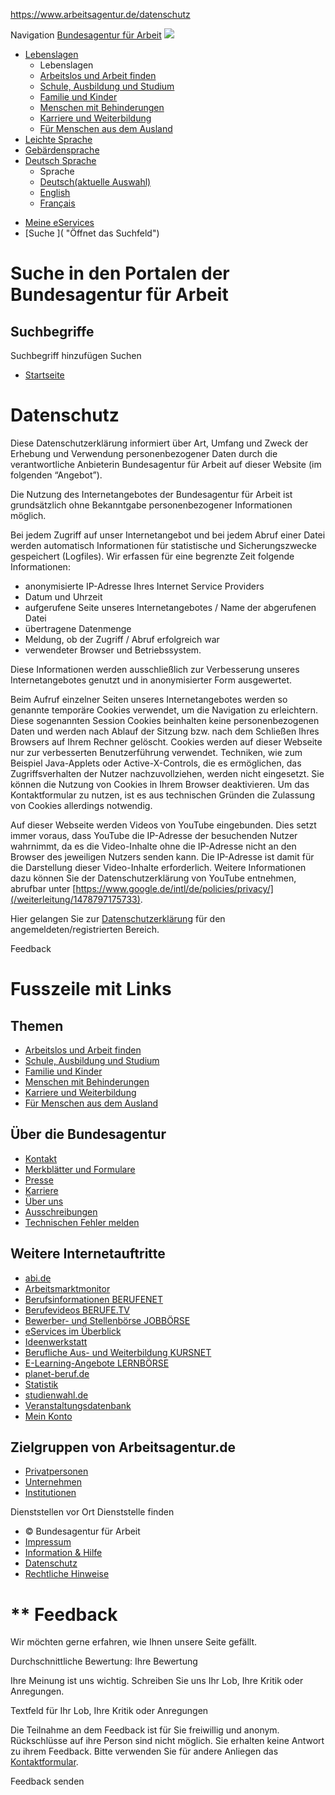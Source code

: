https://www.arbeitsagentur.de/datenschutz

<span class="sr-only">Navigation</span> <span class="icon-bar"></span> <span class="icon-bar"></span> <span class="icon-bar"></span>
<a href="http://www.arbeitsagentur.de/" class="navbar-brand ba-header-logo" title="Zur Startseite der Bundesagentur für Arbeit"><span class="sr-only">Bundesagentur für Arbeit</span></a> ![](https://img.arbeitsagentur.de/portal/image?res=Header_BA_Icon&h=25&w=150) <a href="" class="ba-mobile-search" title="Öffnet das Suchfeld"><span class="ba-icon ba-icon-search-after" data-fbz="Header_Suche_Icon" title="Öffnet das Suchfeld"></span></a>

-   <a href="" class="dropdown-toggle"><span class="ba-icon ba-icon-career-track-before" data-fbz="Header_Lebenslagen_Icon" title="Lebenslagen"></span> Lebenslagen</a>
    -   <span> <span class="ba-icon ba-icon-career-track-before" data-fbz="Header_Lebenslagen_Icon" title="Lebenslagen"></span> Lebenslagen <span class="ba-icon ba-icon-chevron-down-after"></span> </span>
    -   [<span class="ba-icon ba-icon-work-before"></span>Arbeitslos und Arbeit finden](https://www.arbeitsagentur.de/arbeitslos-arbeit-finden)
    -   [<span class="ba-icon ba-icon-writing-before"></span>Schule, Ausbildung und Studium](https://www.arbeitsagentur.de/schule-ausbildung-studium)
    -   [<span class="ba-icon ba-icon-people-before"></span>Familie und Kinder](https://www.arbeitsagentur.de/familie-kinder)
    -   [<span class="ba-icon ba-icon-comeback-before"></span>Menschen mit Behinderungen](https://www.arbeitsagentur.de/menschen-mit-behinderungen)
    -   [<span class="ba-icon ba-icon-career-track-before"></span>Karriere und Weiterbildung](https://www.arbeitsagentur.de/weiterbildung-karriere)
    -   [<span class="ba-icon ba-icon-work-in-germany-before"></span>Für Menschen aus dem Ausland](https://www.arbeitsagentur.de/fuer-menschen-aus-dem-ausland)
-   [<span class="ba-icon ba-icon-simple-language-before" data-fbz="Header_Leichte_Sprache_Icon" title="Zur Erläuterung der Bundesagentur für Arbeit in leichter Sprache"></span> Leichte Sprache](https://www.arbeitsagentur.de/leichte-sprache "Zur Erläuterung der Bundesagentur für Arbeit in leichter Sprache")
-   [<span class="ba-icon ba-icon-sign-language-before" data-fbz="Header_Gebaerdensprache_Icon" title="Zur Erläuterung der Bundesagentur für Arbeit in Gebärdensprache"></span> Gebärdensprache](https://www.arbeitsagentur.de/gebaerdensprache "Zur Erläuterung der Bundesagentur für Arbeit in Gebärdensprache")
-   <a href="" class="dropdown-toggle ba-header-dropdown-toggle"><span class="ba-icon ba-icon-global-before" data-fbz="Header_Sprache_Icon" title="Sprachauswahl"></span> <span class="bg-current-language">Deutsch</span> <span class="bg-label-language">Sprache</span></a>
    -   <span> <span class="ba-icon ba-icon-global-before"></span> Sprache <span class="ba-icon ba-icon-chevron-down-after"></span> </span>
    -   [Deutsch<span class="sr-only">(aktuelle Auswahl)</span>](https://www.arbeitsagentur.de/)
    -   [English](https://www.arbeitsagentur.de/en)
    -   [Français](https://www.arbeitsagentur.de/fr)

<!-- -->

-   <a href="https://www.arbeitsagentur.de/meine-eservices" class="ba-main-navigation-primary-a" title="Öffnet den Anmelde-Bereich"><span>Meine eServices</span> <span class="ba-icon ba-icon-profile-after ba-main-navigation-primary-i" data-fbz="Header_Login_Icon" title="Öffnet den Anmelde-Bereich"></span></a>
-   [<span>Suche</span> <span class="ba-icon ba-icon-search-after" data-fbz="Header_Suche_Icon" title="Öffnet das Suchfeld"></span>]( "Öffnet das Suchfeld")

Suche in den Portalen der Bundesagentur für Arbeit
==================================================

Suchbegriffe
------------

Suchbegriff hinzufügen
<span class="ba-icon ba-icon-search-before ba-metasearch-loupe"></span> <span class="visible-md visible-lg" aria-label="Suchbegriff hinzufügen">Suchen</span>

-   [Startseite](/privatpersonen "Startseite")

Datenschutz
===========

Diese Datenschutzerklärung informiert über Art, Umfang und Zweck der Erhebung und Verwendung personenbezogener Daten durch die verantwortliche Anbieterin Bundesagentur für Arbeit auf dieser Website (im folgenden “Angebot”).

Die Nutzung des Internetangebotes der Bundesagentur für Arbeit ist grundsätzlich ohne Bekanntgabe personenbezogener Informationen möglich.

Bei jedem Zugriff auf unser Internetangebot und bei jedem Abruf einer Datei werden automatisch Informationen für statistische und Sicherungszwecke gespeichert (Logfiles). Wir erfassen für eine begrenzte Zeit folgende Informationen:

-   anonymisierte IP-Adresse Ihres Internet Service Providers
-   Datum und Uhrzeit
-   aufgerufene Seite unseres Internetangebotes / Name der abgerufenen Datei
-   übertragene Datenmenge
-   Meldung, ob der Zugriff / Abruf erfolgreich war
-   verwendeter Browser und Betriebssystem.

Diese Informationen werden ausschließlich zur Verbesserung unseres Internetangebotes genutzt und in anonymisierter Form ausgewertet.

Beim Aufruf einzelner Seiten unseres Internetangebotes werden so genannte temporäre Cookies verwendet, um die Navigation zu erleichtern. Diese sogenannten Session Cookies beinhalten keine personenbezogenen Daten und werden nach Ablauf der Sitzung bzw. nach dem Schließen Ihres Browsers auf Ihrem Rechner gelöscht. Cookies werden auf dieser Webseite nur zur verbesserten Benutzerführung verwendet. Techniken, wie zum Beispiel Java-Applets oder Active-X-Controls, die es ermöglichen, das Zugriffsverhalten der Nutzer nachzuvollziehen, werden nicht eingesetzt. Sie können die Nutzung von Cookies in Ihrem Browser deaktivieren. Um das Kontaktformular zu nutzen, ist es aus technischen Gründen die Zulassung von Cookies allerdings notwendig.

Auf dieser Webseite werden Videos von YouTube eingebunden. Dies setzt immer voraus, dass YouTube die IP-Adresse der besuchenden Nutzer wahrnimmt, da es die Video-Inhalte ohne die IP-Adresse nicht an den Browser des jeweiligen Nutzers senden kann. Die IP-Adresse ist damit für die Darstellung dieser Video-Inhalte erforderlich. Weitere Informationen dazu können Sie der Datenschutzerklärung von YouTube entnehmen, abrufbar unter [https://www.google.de/intl/de/policies/privacy/](/weiterleitung/1478797175733).

Hier gelangen Sie zur [Datenschutzerklärung](/pdf/1478794833498) für den angemeldeten/registrierten Bereich.

<a href="#" class="ba-scroll-to-top" title="Nach oben"></a>
<span>Feedback</span>

Fusszeile mit Links
===================

Themen
------

-   [Arbeitslos und Arbeit finden](https://www.arbeitsagentur.de/arbeitslos-arbeit-finden)
-   [Schule, Ausbildung und Studium](https://www.arbeitsagentur.de/schule-ausbildung-studium)
-   [Familie und Kinder](https://www.arbeitsagentur.de/familie-kinder)
-   [Menschen mit Behinderungen](https://www.arbeitsagentur.de/menschen-mit-behinderungen)
-   [Karriere und Weiterbildung](https://www.arbeitsagentur.de/weiterbildung-karriere)
-   [Für Menschen aus dem Ausland](https://www.arbeitsagentur.de/fuer-menschen-aus-dem-ausland)

Über die Bundesagentur
----------------------

-   [Kontakt](https://www.arbeitsagentur.de/ueber-uns/ansprechpartner)
-   [Merkblätter und Formulare](https://www.arbeitsagentur.de/download-center)
-   [Presse](https://www.arbeitsagentur.de/presse)
-   [Karriere](https://www.arbeitsagentur.de/karriere)
-   [Über uns](https://www.arbeitsagentur.de/ueber-uns)
-   [Ausschreibungen](https://www.arbeitsagentur.de/web/content/DE/Veroeffentlichungen/Ausschreibungen/Detail/index.htm?dfContentId=L6019022DSTBAI485655)
-   [Technischen Fehler melden](https://www.arbeitsagentur.de/technischen-fehler-melden)

Weitere Internetauftritte
-------------------------

-   [abi.de](http://www.abi.de/index.htm?zg=schueler)
-   [Arbeitsmarktmonitor](https://arbeitsmarktmonitor.arbeitsagentur.de/)
-   [Berufsinformationen BERUFENET](http://www.berufenet.arbeitsagentur.de/)
-   [Berufevideos BERUFE.TV](http://www.berufe.tv/BA/)
-   [Bewerber- und Stellenbörse JOBBÖRSE](http://jobboerse.arbeitsagentur.de/)
-   [eServices im Überblick](https://www.arbeitsagentur.de/meine-eservices)
-   [Ideenwerkstatt](https://ideenwerkstatt.arbeitsagentur.de)
-   [Berufliche Aus- und Weiterbildung KURSNET](http://kursnet-finden.arbeitsagentur.de/kurs/index.jsp)
-   [E-Learning-Angebote LERNBÖRSE](https://www.arbeitsagentur.de/lernboerse)
-   [planet-beruf.de](http://planet-beruf.de)
-   [Statistik](http://statistik.arbeitsagentur.de/)
-   [studienwahl.de](http://www.studienwahl.de)
-   [Veranstaltungsdatenbank](http://vdb.arbeitsagentur.de)
-   [Mein Konto](https://iam.arbeitsagentur.de/webcenter/apok/ekim/Apollo/)

Zielgruppen von Arbeitsagentur.de
---------------------------------

-   [Privatpersonen](https://www.arbeitsagentur.de/privatpersonen)
-   [Unternehmen](https://www.arbeitsagentur.de/unternehmen)
-   [Institutionen](https://www.arbeitsagentur.de/institutionen)

Dienststellen vor Ort
Dienststelle finden

-   <span class="text-uppercase" data-fbz="Footer_Text_Copyright">© Bundesagentur für Arbeit</span>
-   <a href="https://www.arbeitsagentur.de/impressum" class="text-uppercase" title="Zur Information über den Herausgeber dieses Internetangebots">Impressum</a>
-   <a href="https://www.arbeitsagentur.de/hilfe" class="text-uppercase" title="Zur Hilfe-Seite dieses Internetangebots">Information &amp; Hilfe</a>
-   <a href="https://www.arbeitsagentur.de/datenschutz" class="text-uppercase">Datenschutz</a>
-   <a href="https://www.arbeitsagentur.de/rechtliche-hinweise" class="text-uppercase">Rechtliche Hinweise</a>

<span class="ba-icon ba-icon-close-before" aria-hidden="true"></span>
**
Feedback
========

Wir möchten gerne erfahren, wie Ihnen unsere Seite gefällt.

Durchschnittliche Bewertung:
Ihre Bewertung

Ihre Meinung ist uns wichtig.
Schreiben Sie uns Ihr Lob, Ihre Kritik oder Anregungen.

Textfeld für Ihr Lob, Ihre Kritik oder Anregungen

Die Teilnahme an dem Feedback ist für Sie freiwillig und anonym. Rückschlüsse auf ihre Person sind nicht möglich. Sie erhalten keine Antwort zu ihrem Feedback. Bitte verwenden Sie für andere Anliegen das [Kontaktformular](https://www.arbeitsagentur.de/apps/faces/home/kf?ba.l=de).

Feedback senden


